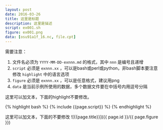 ```yaml
---
layout: post
date: 2016-03-26
title: 这里是标题
description: 这里是描述
script: ex001.sh
figure: ex001.png
data: [osu91a1f_16.nc, file.cpt]
---
```


需要注意：

1. 文件名必须为 `YYYY-MM-DD-exnnn.md` 的格式，其中 `nnn` 是编号且递增
2. `script` 必须是 `exnnn.xx` ，可以是bash或perl或python，非bash脚本要注意修改 `highlight` 中的语言选项
3. `figure` 必须是 `exnnn.xx` ，可以是任意格式，建议用png
4. `data` 是当前示例所使用的数据，多个数据文件要在中括号内用逗号分隔

这里可以加文本，下面的highlight不要修改。


{% highlight bash %}
{% include {{page.script}} %}
{% endhighlight %}

这里可以加文本，下面的不要修改
![{{page.title}}]({{ page.id }}/{{ page.figure }})
